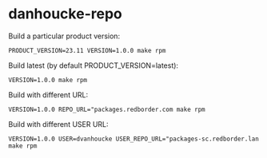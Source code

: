 # danhoucke-repo

Build a particular product version:

```
PRODUCT_VERSION=23.11 VERSION=1.0.0 make rpm
```

Build latest (by default PRODUCT_VERSION=latest):

```
VERSION=1.0.0 make rpm
```

Build with different URL:
```
VERSION=1.0.0 REPO_URL="packages.redborder.com make rpm
```

Build with different USER URL:
```
VERSION=1.0.0 USER=dvanhoucke USER_REPO_URL="packages-sc.redborder.lan make rpm
```